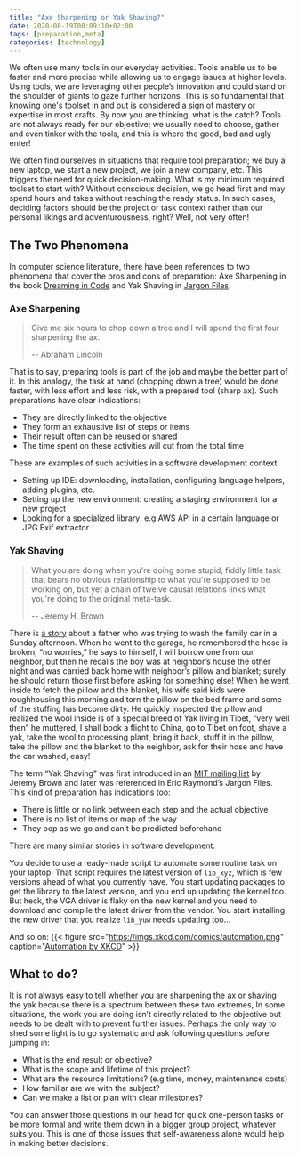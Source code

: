 ```yaml
---
title: "Axe Sharpening or Yak Shaving?"
date: 2020-08-19T08:09:10+02:00
tags: [preparation,meta]
categories: [technology]
---
```


We often use many tools in our everyday activities. Tools enable us to be faster and more precise while allowing us to engage issues at higher levels. Using tools, we are leveraging other people’s innovation and could stand on the shoulder of giants to gaze further horizons. This is so fundamental that knowing one's toolset in and out is considered a sign of mastery or expertise in most crafts. By now you are thinking, what is the catch? Tools are not always ready for our objective; we usually need to choose, gather and even tinker with the tools, and this is where the good, bad and ugly enter!

We often find ourselves in situations that require tool preparation; we buy a new laptop, we start a new project, we join a new company, etc. This triggers the need for quick decision-making. What is my minimum required toolset to start with? Without conscious decision, we go head first and may spend hours and takes without reaching the ready status. In such cases, deciding factors should be the project or task context rather than our personal likings and adventurousness, right? Well, not very often!

## The Two Phenomena

In computer science literature, there have been references to two phenomena that cover the pros and cons of preparation: Axe Sharpening in the book [Dreaming in Code](https://www.goodreads.com/book/show/32475.Dreaming_in_Code) and Yak Shaving in [Jargon Files](http://www.catb.org/~esr/jargon/html/Y/yak-shaving.html).

### Axe Sharpening

> Give me six hours to chop down a tree and I will spend the first four sharpening the ax.
>
> \-- Abraham Lincoln

That is to say, preparing tools is part of the job and maybe the better part of it. In this analogy, the task at hand (chopping down a tree) would be done faster, with less effort and less risk, with a prepared tool (sharp ax). Such preparations have clear indications:

- They are directly linked to the objective
- They form an exhaustive list of steps or items
- Their result often can be reused or shared
- The time spent on these activities will cut from the total time

These are examples of such activities in a software development context:

- Setting up IDE: downloading, installation, configuring language helpers, adding plugins, etc.
- Setting up the new environment: creating a staging environment for a new project
- Looking for a specialized library: e.g AWS API in a certain language or JPG Exif extractor

### Yak Shaving

> What you are doing when you're doing some stupid, fiddly little task that bears no obvious relationship to what you're supposed to be working on, but yet a chain of twelve causal relations links what you're doing to the original meta-task.
>
> \-- Jeremy H. Brown

There is [a story](https://seths.blog/2005/03/dont_shave_that/) about a father who was trying to wash the family car in a Sunday afternoon. When he went to the garage, he remembered the hose is broken, “no worries,” he says to himself, I will borrow one from our neighbor, but then he recalls the boy was at neighbor’s house the other night and was carried back home with neighbor’s pillow and blanket; surely he should return those first before asking for something else! When he went inside to fetch the pillow and the blanket, his wife said kids were roughhousing this morning and torn the pillow on the bed frame and some of the stuffing has become dirty. He quickly inspected the pillow and realized the wool inside is of a special breed of Yak living in Tibet, “very well then” he muttered, I shall book a flight to China, go to Tibet on foot, shave a yak, take the wool to processing plant, bring it back, stuff it in the pillow, take the pillow and the blanket to the neighbor, ask for their hose and have the car washed, easy!

The term “Yak Shaving” was first introduced in an [MIT mailing list](https://projects.csail.mit.edu/gsb/old-archive/gsb-archive/gsb2000-02-11.html) by Jeremy Brown and later was referenced in Eric Raymond’s Jargon Files.
This kind of preparation has indications too:

- There is little or no link between each step and the actual objective
- There is no list of items or map of the way
- They pop as we go and can’t be predicted beforehand

There are many similar stories in software development:

You decide to use a ready-made script to automate some routine task on your laptop. That script requires the latest version of `lib_xyz`, which is few versions ahead of what you currently have. You start updating packages to get the library to the latest version, and you end up updating the kernel too. But heck, the VGA driver is flaky on the new kernel and you need to download and compile the latest driver from the vendor. You start installing the new driver that you realize `lib_yuw` needs updating too…

And so on:
{{&lt; figure src="https://imgs.xkcd.com/comics/automation.png" caption="[Automation by XKCD](https://xkcd.com/1319/)" &gt;}}

## What to do?

It is not always easy to tell whether you are sharpening the ax or shaving the yak because there is a spectrum between these two extremes, In some situations, the work you are doing isn’t directly related to the objective but needs to be dealt with to prevent further issues. Perhaps the only way to shed some light is to go systematic and ask following questions before jumping in:

- What is the end result or objective?
- What is the scope and lifetime of this project?
- What are the resource limitations? (e.g time, money, maintenance costs)
- How familiar are we with the subject?
- Can we make a list or plan with clear milestones?

You can answer those questions in our head for quick one-person tasks or be more formal and write them down in a bigger group project, whatever suits you. This is one of those issues that self-awareness alone would help in making better decisions.
